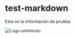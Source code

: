 # test-markdown

Esta es la información de prueba

![Logo uniminuto](Logotipo_de_la_Corporación_Universitaria_Minuto_de_Dios.svg.png)
